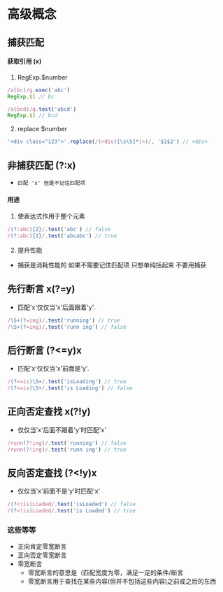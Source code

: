 # 高级概念

## 捕获匹配
#### 获取引用 (x)
1. RegExp.$number
```js
/a(bc)/g.exec('abc')
RegExp.$1 // bc

/a(bcd)/g.test('abcd')
RegExp.$1 // bcd

```

2. replace $number
```js
'<div class="123">'.replace(/(<div)[\s\S]*(>)/, '$1$2') // <div>
```

## 非捕获匹配 (?:x)
- `匹配 'x' 但是不记住匹配项`
#### 用途
1. 使表达式作用于整个元素
```js
/(?:abc){2}/.test('abc') // false
/(?:abc){2}/.test('abcabc') // true
```
2. 提升性能
  - 捕获是消耗性能的 如果不需要记住匹配项 只想单纯括起来 不要用捕获

## 先行断言 x(?=y)
- 匹配'x'仅仅当'x'后面跟着'y'.
```js
/\S+(?=ing)/.test('running') // true
/\S+(?=ing)/.test('runn ing') // false
```
## 后行断言 (?<=y)x
- 匹配'x'仅仅当'x'前面是'y'.
```js
/(?<=is)\S+/.test('isLoading') // true
/(?<=is)\S+/.test('is Loading') // false
```
## 正向否定查找 x(?!y)
- 仅仅当'x'后面不跟着'y'时匹配'x'
```js
/runn(?!ing)/.test('running') // false
/runn(?!ing)/.test('runn ing') // true
```
## 反向否定查找 (?<!y)x
- 仅仅当'x'前面不是'y'时匹配'x'
```js
/(?<!is)Loaded/.test('isLoaded') // false
/(?<!is)Loaded/.test('is Loaded') // true
```

### 这些等等
- 正向肯定零宽断言
- 正向否定零宽断言
- 零宽断言
  - 零宽断言的意思是（匹配宽度为零，满足一定的条件/断言
  - 零宽断言用于查找在某些内容(但并不包括这些内容)之前或之后的东西
